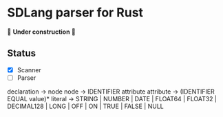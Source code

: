 # SDLang parser for Rust

🚧 **Under construction** 🚧

## Status

- [x] Scanner
- [ ] Parser

declaration -> node
node -> IDENTIFIER attribute
attribute -> (IDENTIFIER EQUAL value)\*
literal -> STRING | NUMBER | DATE | FLOAT64 | FLOAT32 | DECIMAL128 | LONG | OFF | ON | TRUE | FALSE | NULL
